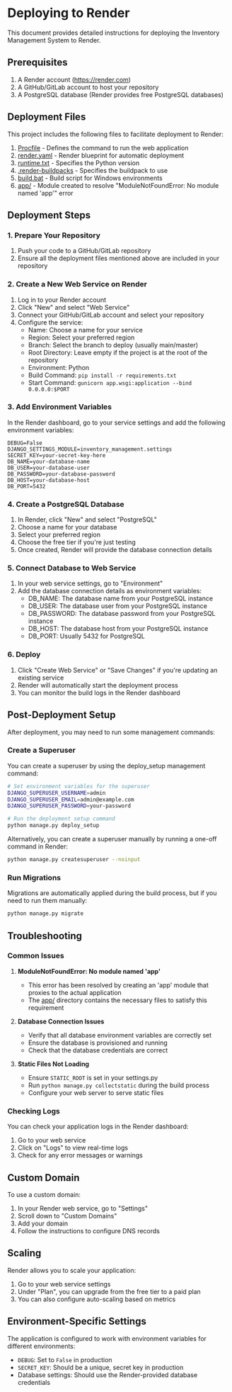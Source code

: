 # Deploying to Render

This document provides detailed instructions for deploying the Inventory Management System to Render.

## Prerequisites

1. A Render account (https://render.com)
2. A GitHub/GitLab account to host your repository
3. A PostgreSQL database (Render provides free PostgreSQL databases)

## Deployment Files

This project includes the following files to facilitate deployment to Render:

1. [Procfile](file:///E:/Best%20App/Procfile) - Defines the command to run the web application
2. [render.yaml](file:///E:/Best%20App/render.yaml) - Render blueprint for automatic deployment
3. [runtime.txt](file:///E:/Best%20App/runtime.txt) - Specifies the Python version
4. [.render-buildpacks](file:///E:/Best%20App/.render-buildpacks) - Specifies the buildpack to use
5. [build.bat](file:///E:/Best%20App/build.bat) - Build script for Windows environments
6. [app/](file:///E:/Best%20App/app/) - Module created to resolve "ModuleNotFoundError: No module named 'app'" error

## Deployment Steps

### 1. Prepare Your Repository

1. Push your code to a GitHub/GitLab repository
2. Ensure all the deployment files mentioned above are included in your repository

### 2. Create a New Web Service on Render

1. Log in to your Render account
2. Click "New" and select "Web Service"
3. Connect your GitHub/GitLab account and select your repository
4. Configure the service:
   - Name: Choose a name for your service
   - Region: Select your preferred region
   - Branch: Select the branch to deploy (usually main/master)
   - Root Directory: Leave empty if the project is at the root of the repository
   - Environment: Python
   - Build Command: `pip install -r requirements.txt`
   - Start Command: `gunicorn app.wsgi:application --bind 0.0.0.0:$PORT`

### 3. Add Environment Variables

In the Render dashboard, go to your service settings and add the following environment variables:

```
DEBUG=False
DJANGO_SETTINGS_MODULE=inventory_management.settings
SECRET_KEY=your-secret-key-here
DB_NAME=your-database-name
DB_USER=your-database-user
DB_PASSWORD=your-database-password
DB_HOST=your-database-host
DB_PORT=5432
```

### 4. Create a PostgreSQL Database

1. In Render, click "New" and select "PostgreSQL"
2. Choose a name for your database
3. Select your preferred region
4. Choose the free tier if you're just testing
5. Once created, Render will provide the database connection details

### 5. Connect Database to Web Service

1. In your web service settings, go to "Environment"
2. Add the database connection details as environment variables:
   - DB_NAME: The database name from your PostgreSQL instance
   - DB_USER: The database user from your PostgreSQL instance
   - DB_PASSWORD: The database password from your PostgreSQL instance
   - DB_HOST: The database host from your PostgreSQL instance
   - DB_PORT: Usually 5432 for PostgreSQL

### 6. Deploy

1. Click "Create Web Service" or "Save Changes" if you're updating an existing service
2. Render will automatically start the deployment process
3. You can monitor the build logs in the Render dashboard

## Post-Deployment Setup

After deployment, you may need to run some management commands:

### Create a Superuser

You can create a superuser by using the deploy_setup management command:

```bash
# Set environment variables for the superuser
DJANGO_SUPERUSER_USERNAME=admin
DJANGO_SUPERUSER_EMAIL=admin@example.com
DJANGO_SUPERUSER_PASSWORD=your-password

# Run the deployment setup command
python manage.py deploy_setup
```

Alternatively, you can create a superuser manually by running a one-off command in Render:

```bash
python manage.py createsuperuser --noinput
```

### Run Migrations

Migrations are automatically applied during the build process, but if you need to run them manually:

```bash
python manage.py migrate
```

## Troubleshooting

### Common Issues

1. **ModuleNotFoundError: No module named 'app'**
   - This error has been resolved by creating an 'app' module that proxies to the actual application
   - The [app/](file:///E:/Best%20App/app/) directory contains the necessary files to satisfy this requirement

2. **Database Connection Issues**
   - Verify that all database environment variables are correctly set
   - Ensure the database is provisioned and running
   - Check that the database credentials are correct

3. **Static Files Not Loading**
   - Ensure `STATIC_ROOT` is set in your settings.py
   - Run `python manage.py collectstatic` during the build process
   - Configure your web server to serve static files

### Checking Logs

You can check your application logs in the Render dashboard:
1. Go to your web service
2. Click on "Logs" to view real-time logs
3. Check for any error messages or warnings

## Custom Domain

To use a custom domain:
1. In your Render web service, go to "Settings"
2. Scroll down to "Custom Domains"
3. Add your domain
4. Follow the instructions to configure DNS records

## Scaling

Render allows you to scale your application:
1. Go to your web service settings
2. Under "Plan", you can upgrade from the free tier to a paid plan
3. You can also configure auto-scaling based on metrics

## Environment-Specific Settings

The application is configured to work with environment variables for different environments:
- `DEBUG`: Set to `False` in production
- `SECRET_KEY`: Should be a unique, secret key in production
- Database settings: Should use the Render-provided database credentials